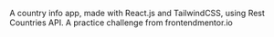 A country info app, made with React.js and TailwindCSS, using Rest Countries API. A practice challenge from frontendmentor.io
